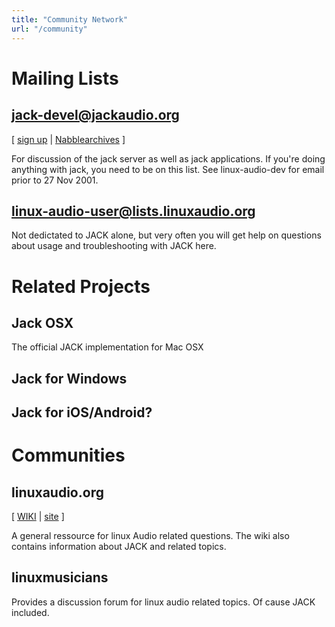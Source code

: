 ```yaml
---
title: "Community Network"
url: "/community"
---
```


# Mailing Lists

## jack-devel@jackaudio.org
[ [sign up](http://lists.jackaudio.org/listinfo.cgi/jack-devel-jackaudio.org) |
[Nabblearchives](http://jack-audio.10948.n7.nabble.com/Jackit-f3.html) ]

For discussion of the jack server as well as jack applications. If you're
doing anything with jack, you need to be on this list. See linux-audio-dev for
email prior to 27 Nov 2001.

## linux-audio-user@lists.linuxaudio.org
Not dedictated to JACK alone, but very often you will get help on questions about
usage and troubleshooting with JACK here.

# Related Projects

## Jack OSX
The official JACK implementation for Mac OSX

## Jack for Windows

## Jack for iOS/Android?

# Communities

## linuxaudio.org
[ [WIKI](http://wiki.linuxaudio.org) |
[site](http://www.linuxaudio.org) ]

A general ressource for linux Audio related questions. The wiki also contains
information about JACK and related topics.

## linuxmusicians
Provides a discussion forum for linux audio related topics. Of cause JACK
included.
